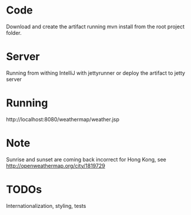 # Code
Download and create the artifact running mvn install from the root project folder. 

# Server 
Running from withing IntelliJ with jettyrunner or deploy the artifact to jetty server

# Running
http://localhost:8080/weathermap/weather.jsp

# Note
Sunrise and sunset are coming back incorrect for Hong Kong, see http://openweathermap.org/city/1819729

# TODOs
Internationalization, styling, tests

